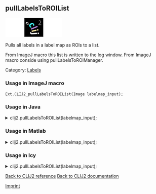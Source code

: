 ## pullLabelsToROIList
<img src="images/mini_empty_logo.png"/><img src="images/mini_clij2_logo.png"/><img src="images/mini_empty_logo.png"/>

Pulls all labels in a label map as ROIs to a list. 

From ImageJ macro this list is written to the log 
window. From ImageJ macro conside using pullLabelsToROIManager.

Category: [Labels](https://clij.github.io/clij2-docs/reference__label)

### Usage in ImageJ macro
```
Ext.CLIJ2_pullLabelsToROIList(Image labelmap_input);
```




### Usage in Java


<details>

<summary>
clij2.pullLabelsToROIList(labelmap_input);
</summary>
<pre class="highlight">// init CLIJ and GPU
import net.haesleinhuepf.clij2.CLIJ2;
import net.haesleinhuepf.clij.clearcl.ClearCLBuffer;
CLIJ2 clij2 = CLIJ2.getInstance();

// get input parameters
ClearCLBuffer labelmap_input = clij2.push(labelmap_inputImagePlus);
</pre>

<pre class="highlight">
// Execute operation on GPU
ArrayList resultPullLabelsToROIList = clij2.pullLabelsToROIList(labelmap_input);
</pre>

<pre class="highlight">
//show result
System.out.println(resultPullLabelsToROIList);

// cleanup memory on GPU
clij2.release(labelmap_input);
</pre>

</details>





### Usage in Matlab


<details>

<summary>
clij2.pullLabelsToROIList(labelmap_input);
</summary>
<pre class="highlight">% init CLIJ and GPU
clij2 = init_clatlab();

% get input parameters
labelmap_input = clij2.pushMat(labelmap_input_matrix);
</pre>

<pre class="highlight">
% Execute operation on GPU
ArrayList resultPullLabelsToROIList = clij2.pullLabelsToROIList(labelmap_input);
</pre>

<pre class="highlight">
% show result
System.out.println(resultPullLabelsToROIList);

% cleanup memory on GPU
clij2.release(labelmap_input);
</pre>

</details>





### Usage in Icy


<details>

<summary>
clij2.pullLabelsToROIList(labelmap_input);
</summary>
<pre class="highlight">// init CLIJ and GPU
importClass(net.haesleinhuepf.clicy.CLICY);
importClass(Packages.icy.main.Icy);

clij2 = CLICY.getInstance();

// get input parameters
labelmap_input_sequence = getSequence();
labelmap_input = clij2.pushSequence(labelmap_input_sequence);
</pre>

<pre class="highlight">
// Execute operation on GPU
ArrayList resultPullLabelsToROIList = clij2.pullLabelsToROIList(labelmap_input);
</pre>

<pre class="highlight">
// show result
System.out.println(resultPullLabelsToROIList);

// cleanup memory on GPU
clij2.release(labelmap_input);
</pre>

</details>



[Back to CLIJ2 reference](https://clij.github.io/clij2-docs/reference)
[Back to CLIJ2 documentation](https://clij.github.io/clij2-docs)

[Imprint](https://clij.github.io/imprint)
